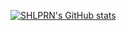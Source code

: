 [![SHLPRN's GitHub stats](https://github-readme-stats-ruby-one.vercel.app/api?username=shlprn&theme=tokyonight&show_icons=true?count_private=true)](https://github.com/anuraghazra/github-readme-stats)
